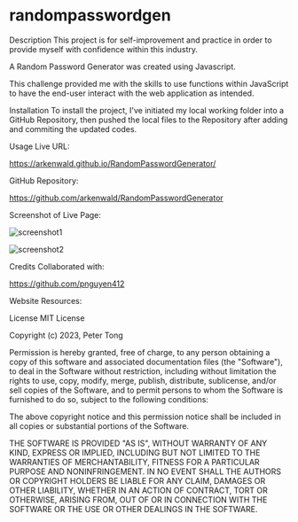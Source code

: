 # randompasswordgen

Description
This project is for self-improvement and practice in order to provide myself with confidence within this industry.

A Random Password Generator was created using Javascript.

This challenge provided me with the skills to use functions within JavaScript to have the end-user interact with the web application as intended.

Installation
To install the project, I've initiated my local working folder into a GitHub Repository, then pushed the local files to the Repository after adding and commiting the updated codes.

Usage
Live URL:

https://arkenwald.github.io/RandomPasswordGenerator/

GitHub Repository:

https://github.com/arkenwald/RandomPasswordGenerator

Screenshot of Live Page:

![screenshot1](https://github.com/arkenwald/RandomPasswordGenerator/assets/149994852/820f5ff3-1d48-4816-a3e4-2a6a24dc8786)

![screenshot2](https://github.com/arkenwald/RandomPasswordGenerator/assets/149994852/9a2e0fc9-3e3c-4106-921f-2ba6680c101c)


Credits
Collaborated with:

https://github.com/pnguyen412

Website Resources:


License
MIT License

Copyright (c) 2023, Peter Tong

Permission is hereby granted, free of charge, to any person obtaining a copy of this software and associated documentation files (the "Software"), to deal in the Software without restriction, including without limitation the rights to use, copy, modify, merge, publish, distribute, sublicense, and/or sell copies of the Software, and to permit persons to whom the Software is furnished to do so, subject to the following conditions:

The above copyright notice and this permission notice shall be included in all copies or substantial portions of the Software.

THE SOFTWARE IS PROVIDED "AS IS", WITHOUT WARRANTY OF ANY KIND, EXPRESS OR IMPLIED, INCLUDING BUT NOT LIMITED TO THE WARRANTIES OF MERCHANTABILITY, FITNESS FOR A PARTICULAR PURPOSE AND NONINFRINGEMENT. IN NO EVENT SHALL THE AUTHORS OR COPYRIGHT HOLDERS BE LIABLE FOR ANY CLAIM, DAMAGES OR OTHER LIABILITY, WHETHER IN AN ACTION OF CONTRACT, TORT OR OTHERWISE, ARISING FROM, OUT OF OR IN CONNECTION WITH THE SOFTWARE OR THE USE OR OTHER DEALINGS IN THE SOFTWARE.
